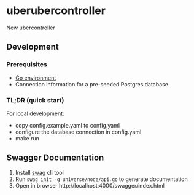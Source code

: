 # uberubercontroller
New ubercontroller


## Development

### Prerequisites

- [Go environment](https://go.dev/doc/install)
- Connection information for a pre-seeded Postgres database

### TL;DR (quick start)

For local development:

 - copy config.example.yaml to config.yaml
 - configure the database connection in config.yaml
 - make run


## Swagger Documentation
1. Install [swag](https://github.com/swaggo/swag) cli tool
2. Run `swag init -g universe/node/api.go` to generate documentation
3. Open in browser http://localhost:4000/swagger/index.html

